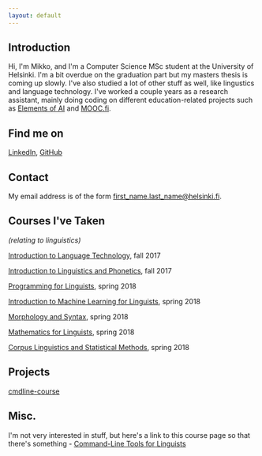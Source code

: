 ```yaml
---
layout: default
---
```


## Introduction

Hi, I'm Mikko, and I'm a Computer Science MSc student at the University of Helsinki. I'm a bit overdue on the graduation part but my masters thesis is coming up slowly. I've also studied a lot of other stuff as well, like lingustics and language technology. I've worked a couple years as a research assistant, mainly doing coding on different education-related projects such as [Elements of AI](https://www.elementsofai.com/) and [MOOC.fi](https://mooc.fi).

## Find me on

[LinkedIn](https://www.linkedin.com/in/mikko-pyykk%C3%B6-5b15a8140/), [GitHub](https://github.com/mipyykko)

## Contact

My email address is of the form first_name.last_name@helsinki.fi. 

## Courses I've Taken

_(relating to linguistics)_

[Introduction to Language Technology](https://studies.helsinki.fi/opintotarjonta/cur/hy-opt-cur-2122-43b8f122-8ca2-453b-addd-cbfd756c3306/Introduction_to_Language_Technology_Luento_opetus), fall 2017

[Introduction to Linguistics and Phonetics](https://courses.helsinki.fi/fi/kik-401), fall 2017

[Programming for Linguists](https://studies.helsinki.fi/opintotarjonta/cur/hy-opt-cur-2122-2b1a1c0f-9701-4397-9e19-ab80b0c87af4/Ohjelmointia_lingvisteille_Luento_opetus), spring 2018

[Introduction to Machine Learning for Linguists](https://courses.helsinki.fi/fi/kik-lg210), spring 2018

[Morphology and Syntax](https://courses.helsinki.fi/fi/kik-lg102), spring 2018

[Mathematics for Linguists](https://courses.helsinki.fi/fi/kik-lg209), spring 2018

[Corpus Linguistics and Statistical Methods](https://courses.helsinki.fi/fi/kik-404), spring 2018

## Projects

[cmdline-course](https://github.com/mipyykko/cmdline-course)
## Misc. 

I'm not very interested in stuff, but here's a link to this course page so that there's something - [Command-Line Tools for Linguists](https://studies.helsinki.fi/opintotarjonta/cur/hy-opt-cur-2122-261401a1-c550-4436-91b9-7edf4a1a3b57)